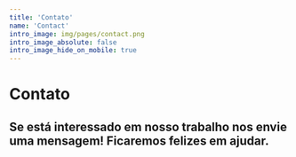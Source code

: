 ```yaml
---
title: 'Contato'
name: 'Contact'
intro_image: img/pages/contact.png
intro_image_absolute: false
intro_image_hide_on_mobile: true
---
```


# Contato

## Se está interessado em nosso trabalho nos envie uma mensagem! Ficaremos felizes em ajudar.